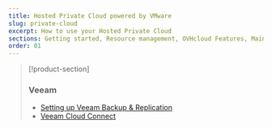 ```yaml
---
title: Hosted Private Cloud powered by VMware
slug: private-cloud
excerpt: How to use your Hosted Private Cloud
sections: Getting started, Resource management, OVHcloud Features, Maintenance and monitoring, NSX,NSX-v, Networking, VMware vSphere features, OpenShift, OVHcloud services and options, Meltdown and Spectre information
order: 01
---
```


> [!product-section]
>
> ### Veeam
>
> - [Setting up Veeam Backup & Replication](https://docs.ovh.com/ca/en/storage/veeam-backup-replication/)
> - [Veeam Cloud Connect](https://docs.ovh.com/ca/en/storage/veeam-cloud-connect/)
>

